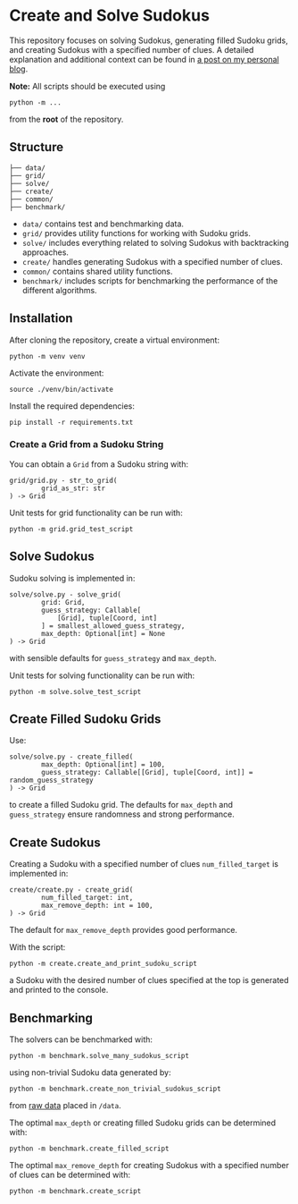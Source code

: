 # Create and Solve Sudokus

This repository focuses on solving Sudokus, generating filled Sudoku grids, and creating Sudokus with a specified number
of clues. A detailed explanation and additional context can be found
in [a post on my personal blog](https://sebstemmer.com/algorithms/2025/09/23/create-and-solve-sudokus.html).

**Note:** All scripts should be executed using

```
python -m ...
```

from the **root** of the repository.

## Structure

```
├── data/
├── grid/
├── solve/
├── create/
├── common/
├── benchmark/
```

* `data/` contains test and benchmarking data.
* `grid/` provides utility functions for working with Sudoku grids.
* `solve/` includes everything related to solving Sudokus with backtracking approaches.
* `create/` handles generating Sudokus with a specified number of clues.
* `common/` contains shared utility functions.
* `benchmark/` includes scripts for benchmarking the performance of the different algorithms.

## Installation

After cloning the repository, create a virtual environment:

```
python -m venv venv
```

Activate the environment:

```
source ./venv/bin/activate
```

Install the required dependencies:

```
pip install -r requirements.txt
```

### Create a Grid from a Sudoku String

You can obtain a `Grid` from a Sudoku string with:

```
grid/grid.py - str_to_grid(
        grid_as_str: str
) -> Grid
```

Unit tests for grid functionality can be run with:

```
python -m grid.grid_test_script
```

## Solve Sudokus

Sudoku solving is implemented in:

```
solve/solve.py - solve_grid(
        grid: Grid,
        guess_strategy: Callable[
            [Grid], tuple[Coord, int]
        ] = smallest_allowed_guess_strategy,
        max_depth: Optional[int] = None
) -> Grid
```

with sensible defaults for `guess_strategy` and `max_depth`.

Unit tests for solving functionality can be run with:

```
python -m solve.solve_test_script
```

## Create Filled Sudoku Grids

Use:

```
solve/solve.py - create_filled(
        max_depth: Optional[int] = 100,
        guess_strategy: Callable[[Grid], tuple[Coord, int]] = random_guess_strategy
) -> Grid
```

to create a filled Sudoku grid. The defaults for `max_depth` and `guess_strategy` ensure randomness and strong
performance.

## Create Sudokus

Creating a Sudoku with a specified number of clues `num_filled_target` is implemented in:

```
create/create.py - create_grid(
        num_filled_target: int,
        max_remove_depth: int = 100,
) -> Grid
```

The default for `max_remove_depth` provides good performance.

With the script:

```
python -m create.create_and_print_sudoku_script
```

a Sudoku with the desired number of clues specified at the top is generated and printed to the console.

## Benchmarking

The solvers can be benchmarked with:

```
python -m benchmark.solve_many_sudokus_script
```

using non-trivial Sudoku data generated by:

```
python -m benchmark.create_non_trivial_sudokus_script
```

from [raw data](https://www.kaggle.com/datasets/bryanpark/sudoku) placed in `/data`.

The optimal `max_depth` or creating filled Sudoku grids can be determined with:

```
python -m benchmark.create_filled_script
```

The optimal `max_remove_depth` for creating Sudokus with a specified number of clues can be determined with:

```
python -m benchmark.create_script
```
